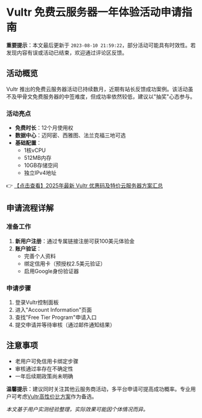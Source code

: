 # Vultr 免费云服务器一年体验活动申请指南

**重要提示**：本文最后更新于 `2023-08-10 21:59:22`，部分活动可能具有时效性。若发现内容有误或活动已结束，欢迎通过评论区反馈。

## 活动概览

Vultr 推出的免费云服务器活动已持续数月，近期有站长反馈成功案例。该活动虽不及甲骨文免费服务器的中签难度，但成功率依然较低，建议以"抽奖"心态参与。

### 活动亮点
- **免费时长**：12个月使用权
- **数据中心**：迈阿密、西雅图、法兰克福三地可选
- **基础配置**：
  - 1核vCPU
  - 512MB内存
  - 10GB存储空间
  - 独立IPv4地址

👉 [【点击查看】2025年最新 Vultr 优惠码及特价云服务器方案汇总](https://bit.ly/VuLtr)

## 申请流程详解

### 准备工作
1. **新用户注册**：通过专属链接注册可获100美元体验金
2. **账户验证**：
   - 完善个人资料
   - 绑定信用卡（预授权2.5美元验证）
   - 启用Google身份验证器

### 申请步骤
1. 登录Vultr控制面板
2. 进入"Account Information"页面
3. 查找"Free Tier Program"申请入口
4. 提交申请并等待审核（通过邮件通知结果）

## 注意事项
- 老用户可免信用卡绑定步骤
- 审核通过率存在不确定性
- 一年后续期政策尚未明确

**温馨提示**：建议同时关注其他云服务商活动，多平台申请可提高成功概率。专业用户可考虑[Vultr高性价比方案](https://bit.ly/VuLtr)作为备选。

*本文基于用户实测经验整理，实际效果可能因个体情况而异。*